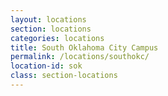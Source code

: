 ```yaml
---
layout: locations
section: locations
categories: locations
title: South Oklahoma City Campus
permalink: /locations/southokc/
location-id: sok
class: section-locations
---
```

